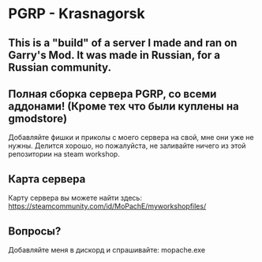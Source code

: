 # PGRP - Krasnagorsk

## This is a "build" of a server I made and ran on Garry's Mod. It was made in Russian, for a Russian community.

## Полная сборка сервера PGRP, со всеми аддонами! (Кроме тех что были куплены на gmodstore)
Добавляйте фишки и приколы с моего сервера на свой, мне они уже не нужны.
Делится хорошо, но пожалуйста, не заливайте ничего из этой репозитории на steam workshop.

## Карта сервера
Карту сервера вы можете найти здесь:
https://steamcommunity.com/id/MoPachE/myworkshopfiles/

## Вопросы?
Добавляйте меня в дискорд и спрашивайте:
mopache.exe
